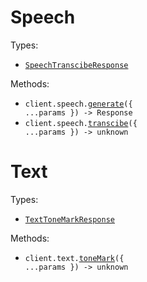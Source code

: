 # Speech

Types:

- <code><a href="./src/resources/speech.ts">SpeechTranscibeResponse</a></code>

Methods:

- <code title="post /v1/speech">client.speech.<a href="./src/resources/speech.ts">generate</a>({ ...params }) -> Response</code>
- <code title="post /v1/transcriptions">client.speech.<a href="./src/resources/speech.ts">transcibe</a>({ ...params }) -> unknown</code>

# Text

Types:

- <code><a href="./src/resources/text.ts">TextToneMarkResponse</a></code>

Methods:

- <code title="post /v1/diacritics">client.text.<a href="./src/resources/text.ts">toneMark</a>({ ...params }) -> unknown</code>
